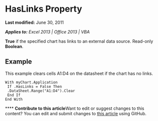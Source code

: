 
# HasLinks Property

 **Last modified:** June 30, 2011

 _**Applies to:** Excel 2013 | Office 2013 | VBA_

 **True** if the specified chart has links to an external data source. Read-only **Boolean**.


## Example

This example clears cells A1:D4 on the datasheet if the chart has no links.


```
With myChart.Application 
 If .HasLinks = False Then 
 .DataSheet.Range("A1:D4").Clear 
 End If 
End With
```


****   **Contribute to this article**Want to edit or suggest changes to this content? You can edit and submit changes to  [this article](https://github.com/jhershey00/VBA_Excel_Test/OpenXMLCon/articles/71e0e494-a96a-53e5-5e38-92b3ce331076.md) using GitHub.

